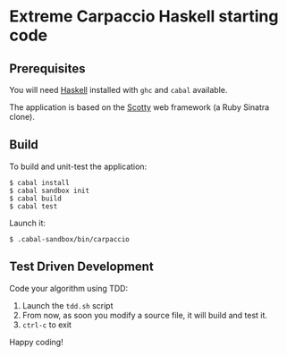 # Extreme Carpaccio Haskell starting code

## Prerequisites

You will need [Haskell](https://www.haskell.org/) installed with `ghc`
and `cabal` available.

The application is based on the
[Scotty](https://github.com/scotty-web/scotty) web framework (a Ruby
Sinatra clone).

## Build

To build and unit-test the application:

    $ cabal install
    $ cabal sandbox init
    $ cabal build
    $ cabal test

Launch it:

    $ .cabal-sandbox/bin/carpaccio

## Test Driven Development

Code your algorithm using TDD:

1. Launch the `tdd.sh` script
2. From now, as soon you modify a source file, it will build and test
   it.
3. `ctrl-c` to exit

Happy coding!
